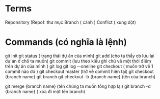 # Terms

Reponsitory (Repo): thư mục 
Branch ( cành )
Conflict ( xung đột)

# Commands (có nghĩa là lệnh)

git init
git status ( trạng thái dự án của mình)
git add (cho ta thấy cb lưu lại dự án ở chổ ta muốn)
git commit (lưu theo kiểu ghi chú và một thời điểm trên dự án của mình )
git log 
git log --oneline
git checkout ( muốn trở về 1 commit nào đó )
git checkout master (trở về commit hiện tại)
git checkout {branch name}
git branch
git checkout -b {branch name} (tên của branch)

git merge {branch name} (tên chúng ta muốn tổng hợp lại)
git branch -d {branch name} ( xóa đi một tên branch)